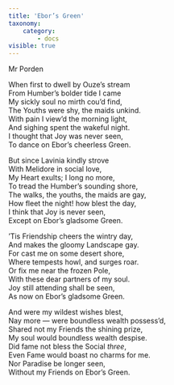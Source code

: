 ```yaml
---
title: 'Ebor’s Green'
taxonomy:
    category:
        - docs
visible: true
---
```


<div class="author">Mr Porden</div>
  
When first to dwell by Ouze’s stream  
From Humber’s bolder tide I came  
My sickly soul no mirth cou’d find,  
The Youths were shy, the maids unkind.  
With pain I view’d the morning light,  
And sighing spent the wakeful night.  
I thought that Joy was never seen,  
To dance on Ebor’s cheerless Green.  
  
But since Lavinia kindly strove  
With Melidore in social love,  
My Heart exults; I long no more,  
To tread the Humber’s sounding shore,  
The walks, the youths, the maids are gay,  
How fleet the night! how blest the day,  
I think that Joy is never seen,  
Except on Ebor’s gladsome Green.  
  
’Tis Friendship cheers the wintry day,  
And makes the gloomy Landscape gay.  
For cast me on some desert shore,  
Where tempests howl, and surges roar.  
Or fix me near the frozen Pole,  
With these dear partners of my soul.  
Joy still attending shall be seen,  
As now on Ebor’s gladsome Green.  
  
And were my wildest wishes blest,  
Nay more — were boundless wealth possess’d,  
Shared not my Friends the shining prize,  
My soul would boundless wealth despise.  
Did fame not bless the Social *three*,  
Even Fame would boast no charms for me.  
Nor Paradise be longer seen,  
Without my Friends on Ebor’s Green.